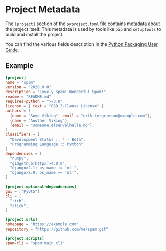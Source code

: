 # Project Metadata

The `[project]` section of the `pyproject.toml` file contains metadata about
the project itself. This metadata is used by tools like `pip` and `setuptools`
to build and install the project.

You can find the various fields description in the [Python Packaging User
Guide](https://packaging.python.org/en/latest/specifications/core-metadata/).

## Example

```toml
[project]
name = "spam"
version = "2020.0.0"
description = "Lovely Spam! Wonderful Spam!"
readme = "README.md"
requires-python = ">=3.8"
license = { text = "BSD 3-Clause License" }
authors = [
  {name = "Some Viking", email = "erik.torgrimson@example.com"},
  {name = "Another Viking"},
  {email = "someone.else@valhalla.no"},
]
classifiers = [
  "Development Status :: 4 - Beta",
  "Programming Language :: Python"
]
dependencies = [
  "numpy",
  "gidgethub[httpx]>4.0.0",
  "django>2.1; os_name != 'nt'",
  "django>2.0; os_name == 'nt'",
]

[project.optional-dependencies]
gui = ["PyQt5"]
cli = [
  "rich",
  "click",
]

[project.urls]
homepage = "https://example.com"
repository = "https://github.com/me/spam.git"

[project.scripts]
spam-cli = "spam:main_cli"
```
